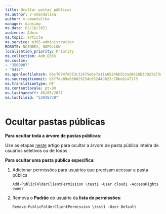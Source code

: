 ```yaml
---
title: Ocultar pastas públicas
ms.author: v-smandalika
author: v-smandalika
manager: dansimp
ms.date: 02/18/2021
audience: Admin
ms.topic: article
ms.service: o365-administration
ROBOTS: NOINDEX, NOFOLLOW
localization_priority: Priority
ms.collection: Adm_O365
ms.custom:
- "3500007"
- "8417"
ms.openlocfilehash: 66c76947d553c32475ebe7a11e69246b5b3a2882bb3d022873d85b93b3e87887
ms.sourcegitcommit: b5f7da89a650d2915dc652449623c78be6247175
ms.translationtype: HT
ms.contentlocale: pt-BR
ms.lasthandoff: 08/05/2021
ms.locfileid: "53945730"
---
```

# <a name="hide-public-folders"></a>Ocultar pastas públicas

**Para ocultar toda a árvore de pastas públicas**:

Use as etapas [neste](https://aka.ms/ControlPF) artigo para ocultar a árvore de pasta pública inteira de usuários seletivos ou de todos.

**Para ocultar uma pasta pública específica**:

1. Adicionar permissões para usuários que precisam acessar a pasta pública

    `Add-PublicFolderClientPermission \test1 -User cloud1 -AccessRights owner`

2. Remova o **Padrão** do usuário da **lista de permissões**:

    `Remove-PublicFolderClientPermission \test1 -User Default`
